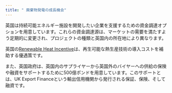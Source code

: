 ```yaml
---
title: " 廃棄物発電の成長機会"
---
```


英国は持続可能エネルギー施設を開発したい企業を支援するための資金調達オプションを用意しています。これらの資金調達源は、マーケットの需要を満たすよう定期的に変更され、プロジェクトの種類と英国内の所在地により異なります。

英国の[Renewable Heat Incentive](https://www.ofgem.gov.uk/environmental-programmes/domestic-rhi)は、再生可能な熱生産技術の導入コストを補助する優遇策です。

また、英国政府は、英国内のサプライヤーから英国外のバイヤーへの供給の保険や融資をサポートするために500億ポンドを用意しています。このサポートとは、UK Export Financeという輸出信用機関から発行される保証、保険、そして融資です。
